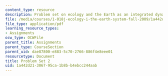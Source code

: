 ```yaml
---
content_type: resource
description: Problem set on ecology and the Earth as an integrated dynamic system.
file: /media/courses/1-018j-ecology-i-the-earth-system-fall-2009/1a442d21306795ca1b8bb4ebcc244aab_MIT1_018JF09_hw2.pdf
file_type: application/pdf
learning_resource_types:
- Assignments
ocw_type: OCWFile
parent_title: Assignments
parent_type: CourseSection
parent_uid: dae87800-e883-5c70-2766-886f4e8eee01
resourcetype: Document
title: Problem Set 2
uid: 1a442d21-3067-95ca-1b8b-b4ebcc244aab
---
```


